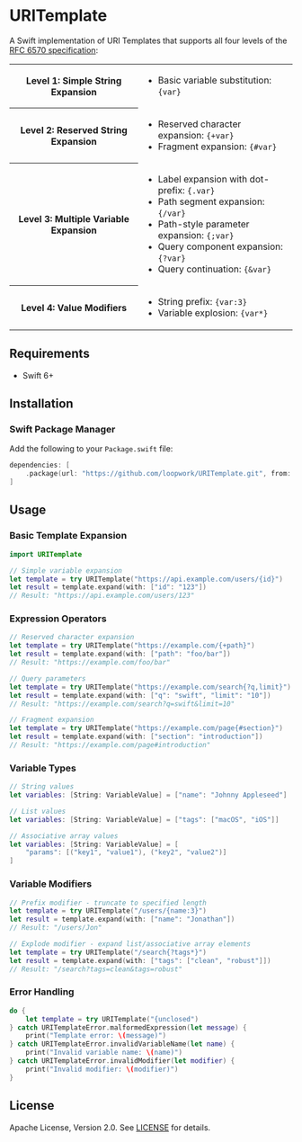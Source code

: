 # URITemplate

A Swift implementation of URI Templates
that supports all four levels of the 
[RFC 6570 specification][rfc6570]:

<table>
    <tr>
        <th>Level 1: Simple String Expansion</th>
        <td>
            <ul>
                <li>Basic variable substitution: <code>{var}</code></li>
            </ul>
        </td>
    </tr>
    <tr>
        <th>Level 2: Reserved String Expansion</th>
        <td>
            <ul>
                <li>Reserved character expansion: <code>{+var}</code></li>
                <li>Fragment expansion: <code>{#var}</code></li>
            </ul>
        </td>
    </tr>
    <tr>
        <th>Level 3: Multiple Variable Expansion</th>
        <td>
            <ul>
                <li>Label expansion with dot-prefix: <code>{.var}</code></li>
                <li>Path segment expansion: <code>{/var}</code></li>
                <li>Path-style parameter expansion: <code>{;var}</code></li>
                <li>Query component expansion: <code>{?var}</code></li>
                <li>Query continuation: <code>{&var}</code></li>
            </ul>
        </td>
    </tr>
    <tr>
        <th>Level 4: Value Modifiers</th>
        <td>
            <ul>
                <li>String prefix: <code>{var:3}</code></li>
                <li>Variable explosion: <code>{var*}</code></li>
            </ul>
        </td>
    </tr>
</table>

## Requirements

* Swift 6+

## Installation

### Swift Package Manager

Add the following to your `Package.swift` file:

```swift
dependencies: [
    .package(url: "https://github.com/loopwork/URITemplate.git", from: "1.0.0")
]
```

## Usage

### Basic Template Expansion

```swift
import URITemplate

// Simple variable expansion
let template = try URITemplate("https://api.example.com/users/{id}")
let result = template.expand(with: ["id": "123"])
// Result: "https://api.example.com/users/123"
```

### Expression Operators

```swift
// Reserved character expansion
let template = try URITemplate("https://example.com/{+path}")
let result = template.expand(with: ["path": "foo/bar"])
// Result: "https://example.com/foo/bar"

// Query parameters
let template = try URITemplate("https://example.com/search{?q,limit}")
let result = template.expand(with: ["q": "swift", "limit": "10"])
// Result: "https://example.com/search?q=swift&limit=10"

// Fragment expansion
let template = try URITemplate("https://example.com/page{#section}")
let result = template.expand(with: ["section": "introduction"])
// Result: "https://example.com/page#introduction"
```

### Variable Types

```swift
// String values
let variables: [String: VariableValue] = ["name": "Johnny Appleseed"]

// List values
let variables: [String: VariableValue] = ["tags": ["macOS", "iOS"]]

// Associative array values
let variables: [String: VariableValue] = [
    "params": [("key1", "value1"), ("key2", "value2")]
]
```

### Variable Modifiers

```swift
// Prefix modifier - truncate to specified length
let template = try URITemplate("/users/{name:3}")
let result = template.expand(with: ["name": "Jonathan"])
// Result: "/users/Jon"

// Explode modifier - expand list/associative array elements
let template = try URITemplate("/search{?tags*}")
let result = template.expand(with: ["tags": ["clean", "robust"]])
// Result: "/search?tags=clean&tags=robust"
```

### Error Handling

```swift
do {
    let template = try URITemplate("{unclosed")
} catch URITemplateError.malformedExpression(let message) {
    print("Template error: \(message)")
} catch URITemplateError.invalidVariableName(let name) {
    print("Invalid variable name: \(name)")
} catch URITemplateError.invalidModifier(let modifier) {
    print("Invalid modifier: \(modifier)")
}
```

## License

Apache License, Version 2.0. See [LICENSE](LICENSE) for details.

[rfc6570]: https://datatracker.ietf.org/doc/html/rfc6570